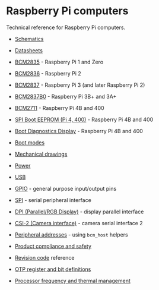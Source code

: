 # Raspberry Pi computers

Technical reference for Raspberry Pi computers.

- [Schematics](schematics/README.md)

- [Datasheets](datasheets.md)

- [BCM2835](bcm2835/README.md) - Raspberry Pi 1 and Zero

- [BCM2836](bcm2836/README.md) - Raspberry Pi 2

- [BCM2837](bcm2837/README.md) - Raspberry Pi 3 (and later Raspberry Pi 2)

- [BCM2837B0](bcm2837b0/README.md) - Raspberry Pi 3B+ and 3A+

- [BCM2711](bcm2711/README.md) - Raspberry Pi 4B and 400

- [SPI Boot EEPROM (Pi 4, 400)](booteeprom.md) - Raspberry Pi 4B and 400

- [Boot Diagnostics Display](boot_diagnostics.md) -  Raspberry Pi 4B and 400

- [Boot modes](bootmodes/README.md)

- [Mechanical drawings](mechanical/README.md)

- [Power](power/README.md)

- [USB](usb/README.md)

- [GPIO](gpio/README.md) - general purpose input/output pins

- [SPI](spi/README.md) - serial peripheral interface

- [DPI (Parallel/RGB Display)](dpi/README.md) - display parallel interface

- [CSI-2 (Camera interface)](../../linux/software/libcamera/csi-2-usage.md) - camera serial interface 2

- [Peripheral addresses](peripheral_addresses.md) - using `bcm_host` helpers

- [Product compliance and safety](conformity.md)

- [Revision code](revision-codes/README.md) reference

- [OTP register and bit definitions](otpbits.md)
 
- [Processor frequency and thermal management](frequency-management.md)


